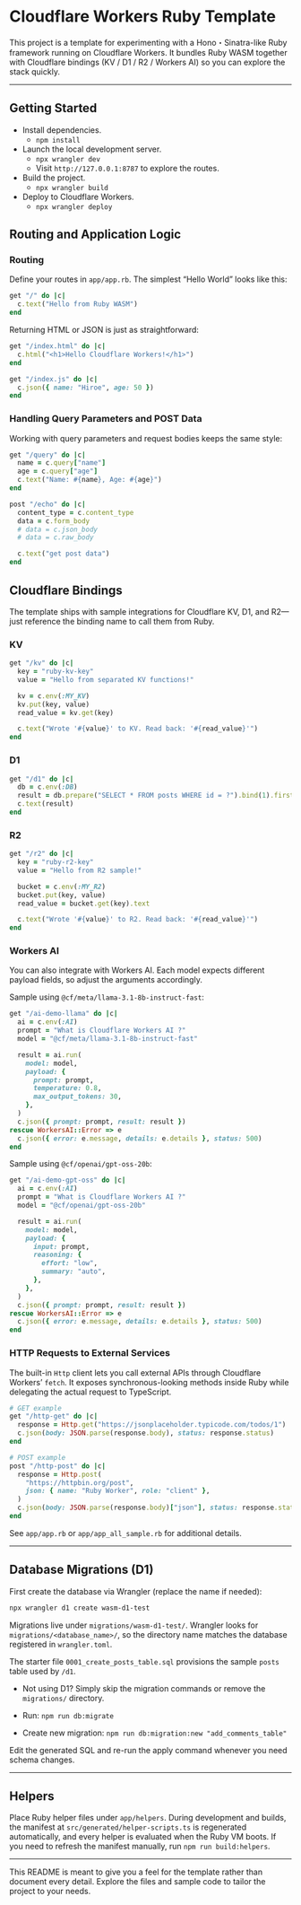 # Cloudflare Workers Ruby Template

This project is a template for experimenting with a Hono・Sinatra-like Ruby framework running on Cloudflare Workers. It bundles Ruby WASM together with Cloudflare bindings (KV / D1 / R2 / Workers AI) so you can explore the stack quickly.

---

## Getting Started

- Install dependencies.
  - `npm install`
- Launch the local development server.
  - `npx wrangler dev`
  - Visit `http://127.0.0.1:8787` to explore the routes.
- Build the project.
  - `npx wrangler build`
- Deploy to Cloudflare Workers.
  - `npx wrangler deploy`

## Routing and Application Logic

### Routing

Define your routes in `app/app.rb`. The simplest “Hello World” looks like this:

```ruby
get "/" do |c|
  c.text("Hello from Ruby WASM")
end
```

Returning HTML or JSON is just as straightforward:

```ruby
get "/index.html" do |c|
  c.html("<h1>Hello Cloudflare Workers!</h1>")
end

get "/index.js" do |c|
  c.json({ name: "Hiroe", age: 50 })
end
```

### Handling Query Parameters and POST Data

Working with query parameters and request bodies keeps the same style:

```ruby
get "/query" do |c|
  name = c.query["name"]
  age = c.query["age"]
  c.text("Name: #{name}, Age: #{age}")
end

post "/echo" do |c|
  content_type = c.content_type
  data = c.form_body
  # data = c.json_body
  # data = c.raw_body

  c.text("get post data")
end
```

## Cloudflare Bindings

The template ships with sample integrations for Cloudflare KV, D1, and R2—just reference the binding name to call them from Ruby.

### KV

```ruby
get "/kv" do |c|
  key = "ruby-kv-key"
  value = "Hello from separated KV functions!"

  kv = c.env(:MY_KV)
  kv.put(key, value)
  read_value = kv.get(key)

  c.text("Wrote '#{value}' to KV. Read back: '#{read_value}'")
end
```

### D1

```ruby
get "/d1" do |c|
  db = c.env(:DB)
  result = db.prepare("SELECT * FROM posts WHERE id = ?").bind(1).first
  c.text(result)
end
```

### R2

```ruby
get "/r2" do |c|
  key = "ruby-r2-key"
  value = "Hello from R2 sample!"

  bucket = c.env(:MY_R2)
  bucket.put(key, value)
  read_value = bucket.get(key).text

  c.text("Wrote '#{value}' to R2. Read back: '#{read_value}'")
end
```

### Workers AI

You can also integrate with Workers AI. Each model expects different payload fields, so adjust the arguments accordingly.

Sample using `@cf/meta/llama-3.1-8b-instruct-fast`:

```ruby
get "/ai-demo-llama" do |c|
  ai = c.env(:AI)
  prompt = "What is Cloudflare Workers AI ?"
  model = "@cf/meta/llama-3.1-8b-instruct-fast"

  result = ai.run(
    model: model,
    payload: {
      prompt: prompt,
      temperature: 0.8,
      max_output_tokens: 30,
    },
  )
  c.json({ prompt: prompt, result: result })
rescue WorkersAI::Error => e
  c.json({ error: e.message, details: e.details }, status: 500)
end
```

Sample using `@cf/openai/gpt-oss-20b`:

```ruby
get "/ai-demo-gpt-oss" do |c|
  ai = c.env(:AI)
  prompt = "What is Cloudflare Workers AI ?"
  model = "@cf/openai/gpt-oss-20b"

  result = ai.run(
    model: model,
    payload: {
      input: prompt,
      reasoning: {
        effort: "low",
        summary: "auto",
      },
    },
  )
  c.json({ prompt: prompt, result: result })
rescue WorkersAI::Error => e
  c.json({ error: e.message, details: e.details }, status: 500)
end
```

### HTTP Requests to External Services

The built-in `Http` client lets you call external APIs through Cloudflare Workers’ `fetch`. It exposes synchronous-looking methods inside Ruby while delegating the actual request to TypeScript.

```ruby
# GET example
get "/http-get" do |c|
  response = Http.get("https://jsonplaceholder.typicode.com/todos/1")
  c.json(body: JSON.parse(response.body), status: response.status)
end

# POST example
post "/http-post" do |c|
  response = Http.post(
    "https://httpbin.org/post",
    json: { name: "Ruby Worker", role: "client" },
  )
  c.json(body: JSON.parse(response.body)["json"], status: response.status)
end
```

See `app/app.rb` or `app/app_all_sample.rb` for additional details.

---

## Database Migrations (D1)

First create the database via Wrangler (replace the name if needed):

```bash
npx wrangler d1 create wasm-d1-test
```

Migrations live under `migrations/wasm-d1-test/`. Wrangler looks for `migrations/<database_name>/`, so the directory name matches the database registered in `wrangler.toml`.

The starter file `0001_create_posts_table.sql` provisions the sample `posts` table used by `/d1`.

- Not using D1? Simply skip the migration commands or remove the `migrations/` directory.

- Run: `npm run db:migrate`
- Create new migration: `npm run db:migration:new "add_comments_table"`

Edit the generated SQL and re-run the apply command whenever you need schema changes.

---

## Helpers

Place Ruby helper files under `app/helpers`. During development and builds, the manifest at `src/generated/helper-scripts.ts` is regenerated automatically, and every helper is evaluated when the Ruby VM boots. If you need to refresh the manifest manually, run `npm run build:helpers`.

---

This README is meant to give you a feel for the template rather than document every detail. Explore the files and sample code to tailor the project to your needs.
